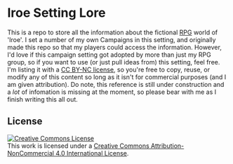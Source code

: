 # Iroe Setting Lore

This is a repo to store all the information about the fictional [RPG](https://en.wikipedia.org/wiki/Tabletop_role-playing_game) world of 'Iroe'.
I set a number of my own Campaigns in this setting, and originally made this repo so that my players could access the information.
However, I'd love if this campaign setting got adopted by more than just my RPG group, so if you want to use (or just pull ideas from) this setting, feel free. 
I'm listing it with a [CC BY-NC license](#license), so you're free to copy, reuse, or modify any of this content so long as it isn't for commercial purposes (and I am given attribution). 
Do note, this reference is still under construction and a *lot* of infomation is missing at the moment, so please bear with me as I finish writing this all out.


## License

<a rel="license" href="http://creativecommons.org/licenses/by-nc/4.0/"><img alt="Creative Commons License" style="border-width:0" src="https://i.creativecommons.org/l/by-nc/4.0/88x31.png" /></a><br />This work is licensed under a <a rel="license" href="http://creativecommons.org/licenses/by-nc/4.0/">Creative Commons Attribution-NonCommercial 4.0 International License</a>.
